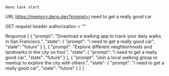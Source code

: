 ```
deno task start
```

URL
https://memory.deno.dev?prompt=i need to get a really good car

GET request
header
authorization = ""

Response
[
    {
        "prompt": "Download a walking app to track your daily walks in San Francisco.",
        "state": {
            "prompt": "i need to get a really good car",
            "state": "future"
        }
    },
    {
        "prompt": "Explore different neighborhoods and landmarks in the city on foot.",
        "state": {
            "prompt": "i need to get a really good car",
            "state": "future"
        }
    },
    {
        "prompt": "Join a local walking group or meetup to explore the city with others.",
        "state": {
            "prompt": "i need to get a really good car",
            "state": "future"
        }
    }
]